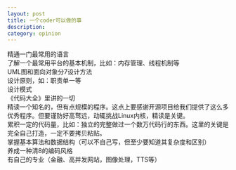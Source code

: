 ```yaml
---
layout: post
title: 一个coder可以做的事
description: 
category: opinion
---
```


精通一门最常用的语言<br>
了解一个最常用平台的基本机制，比如：内存管理、线程机制等<br>
UML图和面向对象分7设计方法<br>
设计原则，如：职责单一等<br>
设计模式<br>
《代码大全》里讲的一切<br>
精读一个知名的，但有点规模的程序。这点上要感谢开源项目给我们提供了这么多优秀程序。但要谨防好高骛远，动辄挑战Linux内核，精读是关键。<br>
累积一定的代码量，比如：独立的完整做过一个数万代码行的东西。这里的关键是完全自己打造，一定不要拷贝粘贴。<br>
掌握基本算法和数据结构（可以不自己写，但至少要知道其复杂度和区别）<br>
养成一种清8的编码风格<br>
有自己的专业（金融、高并发网站，图像处理，TTS等）<br>




